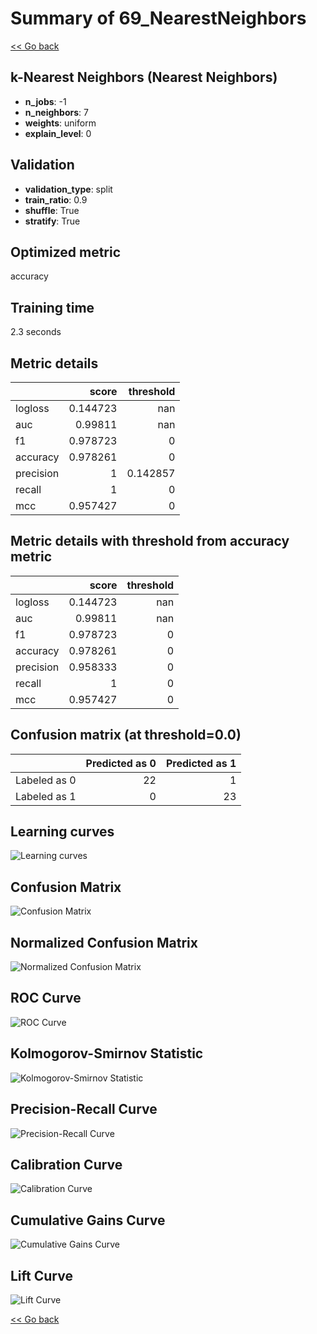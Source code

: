 # Summary of 69_NearestNeighbors

[<< Go back](../README.md)


## k-Nearest Neighbors (Nearest Neighbors)
- **n_jobs**: -1
- **n_neighbors**: 7
- **weights**: uniform
- **explain_level**: 0

## Validation
 - **validation_type**: split
 - **train_ratio**: 0.9
 - **shuffle**: True
 - **stratify**: True

## Optimized metric
accuracy

## Training time

2.3 seconds

## Metric details
|           |    score |   threshold |
|:----------|---------:|------------:|
| logloss   | 0.144723 |  nan        |
| auc       | 0.99811  |  nan        |
| f1        | 0.978723 |    0        |
| accuracy  | 0.978261 |    0        |
| precision | 1        |    0.142857 |
| recall    | 1        |    0        |
| mcc       | 0.957427 |    0        |


## Metric details with threshold from accuracy metric
|           |    score |   threshold |
|:----------|---------:|------------:|
| logloss   | 0.144723 |         nan |
| auc       | 0.99811  |         nan |
| f1        | 0.978723 |           0 |
| accuracy  | 0.978261 |           0 |
| precision | 0.958333 |           0 |
| recall    | 1        |           0 |
| mcc       | 0.957427 |           0 |


## Confusion matrix (at threshold=0.0)
|              |   Predicted as 0 |   Predicted as 1 |
|:-------------|-----------------:|-----------------:|
| Labeled as 0 |               22 |                1 |
| Labeled as 1 |                0 |               23 |

## Learning curves
![Learning curves](learning_curves.png)
## Confusion Matrix

![Confusion Matrix](confusion_matrix.png)


## Normalized Confusion Matrix

![Normalized Confusion Matrix](confusion_matrix_normalized.png)


## ROC Curve

![ROC Curve](roc_curve.png)


## Kolmogorov-Smirnov Statistic

![Kolmogorov-Smirnov Statistic](ks_statistic.png)


## Precision-Recall Curve

![Precision-Recall Curve](precision_recall_curve.png)


## Calibration Curve

![Calibration Curve](calibration_curve_curve.png)


## Cumulative Gains Curve

![Cumulative Gains Curve](cumulative_gains_curve.png)


## Lift Curve

![Lift Curve](lift_curve.png)



[<< Go back](../README.md)

